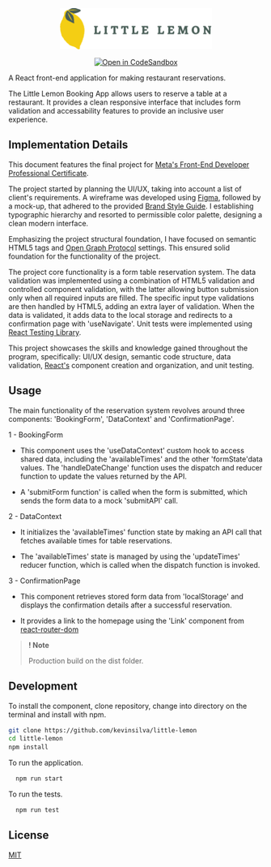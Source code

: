 <p align="center"><img src="./src/assets/logo.svg" width="300"></p>

<div align="center">

<a href="">[![Open in CodeSandbox](https://img.shields.io/badge/Open%20in-CodeSandbox-success?style=flat-square&logo=codesandbox)](https://codesandbox.io/p/github/kevinsilva/little-lemon/main?layout=%257B%2522sidebarPanel%2522%253A%2522EXPLORER%2522%252C%2522rootPanelGroup%2522%253A%257B%2522direction%2522%253A%2522horizontal%2522%252C%2522type%2522%253A%2522PANEL_GROUP%2522%252C%2522id%2522%253A%2522ROOT_LAYOUT%2522%252C%2522panels%2522%253A%255B%257B%2522type%2522%253A%2522PANEL_GROUP%2522%252C%2522direction%2522%253A%2522vertical%2522%252C%2522id%2522%253A%2522EDITOR%2522%252C%2522panels%2522%253A%255B%257B%2522type%2522%253A%2522PANEL%2522%252C%2522panelType%2522%253A%2522TABS%2522%252C%2522id%2522%253A%2522clhzbpa5000if3b6kvf5hqnb3%2522%257D%255D%257D%252C%257B%2522type%2522%253A%2522PANEL_GROUP%2522%252C%2522direction%2522%253A%2522vertical%2522%252C%2522id%2522%253A%2522DEVTOOLS%2522%252C%2522panels%2522%253A%255B%257B%2522type%2522%253A%2522PANEL%2522%252C%2522panelType%2522%253A%2522TABS%2522%252C%2522id%2522%253A%2522clhzbpa5000ig3b6k1c63blhz%2522%257D%255D%257D%255D%252C%2522sizes%2522%253A%255B50%252C50%255D%257D%252C%2522tabbedPanels%2522%253A%257B%2522clhzbpa5000if3b6kvf5hqnb3%2522%253A%257B%2522tabs%2522%253A%255B%257B%2522id%2522%253A%2522clhzbnvcr00093b6ke0prtjqj%2522%252C%2522mode%2522%253A%2522permanent%2522%252C%2522type%2522%253A%2522FILE%2522%252C%2522filepath%2522%253A%2522%252FREADME.md%2522%257D%255D%252C%2522id%2522%253A%2522clhzbpa5000if3b6kvf5hqnb3%2522%252C%2522activeTabId%2522%253A%2522clhzbnvcr00093b6ke0prtjqj%2522%257D%252C%2522clhzbpa5000ig3b6k1c63blhz%2522%253A%257B%2522tabs%2522%253A%255B%257B%2522type%2522%253A%2522TASK_LOG%2522%252C%2522taskId%2522%253A%2522start%2522%252C%2522id%2522%253A%2522clhzbocva00793b6kmtvwbkwe%2522%252C%2522mode%2522%253A%2522permanent%2522%257D%252C%257B%2522type%2522%253A%2522TASK_PORT%2522%252C%2522taskId%2522%253A%2522start%2522%252C%2522port%2522%253A3000%252C%2522id%2522%253A%2522clhzbog3k00c23b6kvtrzzdwc%2522%252C%2522mode%2522%253A%2522permanent%2522%252C%2522path%2522%253A%2522%252F%2522%257D%255D%252C%2522id%2522%253A%2522clhzbpa5000ig3b6k1c63blhz%2522%252C%2522activeTabId%2522%253A%2522clhzbog3k00c23b6kvtrzzdwc%2522%257D%257D%252C%2522showDevtools%2522%253Atrue%252C%2522showSidebar%2522%253Atrue%252C%2522sidebarPanelSize%2522%253A18.90125173852573%257D)</a>

</div>

 A React front-end application for making restaurant reservations.

The Little Lemon Booking App allows users to reserve a table at a restaurant. It provides a clean responsive interface that includes form validation and accessability features to provide an inclusive user experience.

## Implementation Details

This document features the final project for [Meta's Front-End Developer Professional Certificate](https://www.coursera.org/professional-certificates/meta-front-end-developer).

The project started by planning the UI/UX, taking into account a list of client's requirements. A wireframe was developed using [Figma](https://www.figma.com/), followed by a mock-up, that adhered to the provided [Brand Style Guide](./src/assets/ui_kit.svg). I establishing typographic hierarchy and resorted to permissible color palette, designing a clean modern interface.

Emphasizing the project structural foundation, I have focused on semantic HTML5 tags and [Open Graph Protocol](https://ogp.me/) settings. This ensured solid foundation for the functionality of the project.

The project core functionality is a form table reservation system. The data validation was implemented using a combination of HTML5 validation and controlled component validation, with the latter allowing button submission only when all required inputs are filled. The specific input type validations are then handled by HTML5, adding an extra layer of validation. When the data is validated, it adds data to the local storage and redirects to a confirmation page with 'useNavigate'. Unit tests were implemented using [React Testing Library](https://testing-library.com/docs/react-testing-library/intro/).

This project showcases the skills and knowledge gained throughout the program, specifically: UI/UX design, semantic code structure, data validation, [React's](https://react.dev/) component creation and organization, and unit testing.


## Usage

The main functionality of the reservation system revolves around three components: 'BookingForm', 'DataContext' and 'ConfirmationPage'.

1 - BookingForm
- This component uses the 'useDataContext' custom hook to access shared data, including the 'availableTimes' and the other 'formState'data values. The 'handleDateChange' function uses the dispatch and reducer function to update the values returned by the API.

- A 'submitForm function' is called when the form is submitted, which sends the form data to a mock 'submitAPI' call.

2 - DataContext

- It initializes the 'availableTimes' function state by making an API call that fetches available times for table reservations.

- The 'availableTimes' state is managed by using the 'updateTimes' reducer function, which is called when the dispatch function is invoked.

3 - ConfirmationPage

- This component retrieves stored form data from 'localStorage' and displays the confirmation details after a successful reservation.

- It provides a link to the homepage using the 'Link' component from [react-router-dom](https://www.npmjs.com/package/react-router-dom)


> **! Note**
>
> Production build on the dist folder.

## Development

To install the component, clone repository, change into directory on the terminal and install with npm.

```bash
git clone https://github.com/kevinsilva/little-lemon
cd little-lemon
npm install
```

To run the application.

```bash
  npm run start
```

To run the tests.

```bash
  npm run test
```

## License

[MIT](https://choosealicense.com/licenses/mit/)